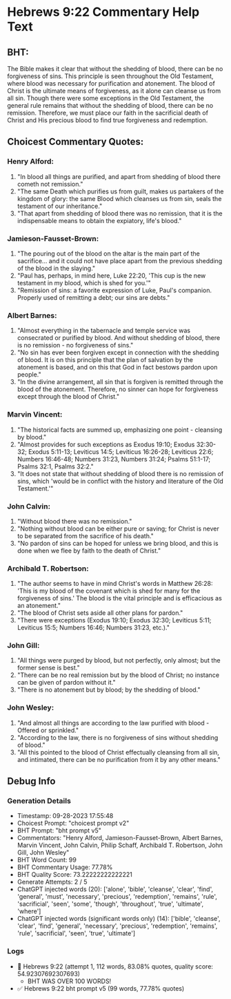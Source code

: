 # Hebrews 9:22 Commentary Help Text

## BHT:
The Bible makes it clear that without the shedding of blood, there can be no forgiveness of sins. This principle is seen throughout the Old Testament, where blood was necessary for purification and atonement. The blood of Christ is the ultimate means of forgiveness, as it alone can cleanse us from all sin. Though there were some exceptions in the Old Testament, the general rule remains that without the shedding of blood, there can be no remission. Therefore, we must place our faith in the sacrificial death of Christ and His precious blood to find true forgiveness and redemption.

## Choicest Commentary Quotes:
### Henry Alford:
1. "In blood all things are purified, and apart from shedding of blood there cometh not remission." 
2. "The same Death which purifies us from guilt, makes us partakers of the kingdom of glory: the same Blood which cleanses us from sin, seals the testament of our inheritance."
3. "That apart from shedding of blood there was no remission, that it is the indispensable means to obtain the expiatory, life's blood."

### Jamieson-Fausset-Brown:
1. "The pouring out of the blood on the altar is the main part of the sacrifice… and it could not have place apart from the previous shedding of the blood in the slaying." 
2. "Paul has, perhaps, in mind here, Luke 22:20, 'This cup is the new testament in my blood, which is shed for you.'"
3. "Remission of sins: a favorite expression of Luke, Paul's companion. Properly used of remitting a debt; our sins are debts."

### Albert Barnes:
1. "Almost everything in the tabernacle and temple service was consecrated or purified by blood. And without shedding of blood, there is no remission - no forgiveness of sins."
2. "No sin has ever been forgiven except in connection with the shedding of blood. It is on this principle that the plan of salvation by the atonement is based, and on this that God in fact bestows pardon upon people."
3. "In the divine arrangement, all sin that is forgiven is remitted through the blood of the atonement. Therefore, no sinner can hope for forgiveness except through the blood of Christ."

### Marvin Vincent:
1. "The historical facts are summed up, emphasizing one point - cleansing by blood."
2. "Almost provides for such exceptions as Exodus 19:10; Exodus 32:30-32; Exodus 5:11-13; Leviticus 14:5; Leviticus 16:26-28; Leviticus 22:6; Numbers 16:46-48; Numbers 31:23, Numbers 31:24; Psalms 51:1-17; Psalms 32:1, Psalms 32:2."
3. "It does not state that without shedding of blood there is no remission of sins, which 'would be in conflict with the history and literature of the Old Testament.'"

### John Calvin:
1. "Without blood there was no remission."
2. "Nothing without blood can be either pure or saving; for Christ is never to be separated from the sacrifice of his death."
3. "No pardon of sins can be hoped for unless we bring blood, and this is done when we flee by faith to the death of Christ."

### Archibald T. Robertson:
1. "The author seems to have in mind Christ's words in Matthew 26:28: 'This is my blood of the covenant which is shed for many for the forgiveness of sins.' The blood is the vital principle and is efficacious as an atonement."
2. "The blood of Christ sets aside all other plans for pardon."
3. "There were exceptions (Exodus 19:10; Exodus 32:30; Leviticus 5:11; Leviticus 15:5; Numbers 16:46; Numbers 31:23, etc.)."

### John Gill:
1. "All things were purged by blood, but not perfectly, only almost; but the former sense is best."
2. "There can be no real remission but by the blood of Christ; no instance can be given of pardon without it."
3. "There is no atonement but by blood; by the shedding of blood."

### John Wesley:
1. "And almost all things are according to the law purified with blood - Offered or sprinkled."
2. "According to the law, there is no forgiveness of sins without shedding of blood."
3. "All this pointed to the blood of Christ effectually cleansing from all sin, and intimated, there can be no purification from it by any other means."


## Debug Info
### Generation Details
- Timestamp: 09-28-2023 17:55:48
- Choicest Prompt: "choicest prompt v2"
- BHT Prompt: "bht prompt v5"
- Commentators: "Henry Alford, Jamieson-Fausset-Brown, Albert Barnes, Marvin Vincent, John Calvin, Philip Schaff, Archibald T. Robertson, John Gill, John Wesley"
- BHT Word Count: 99
- BHT Commentary Usage: 77.78%
- BHT Quality Score: 73.22222222222221
- Generate Attempts: 2 / 5
- ChatGPT injected words (20):
	['alone', 'bible', 'cleanse', 'clear', 'find', 'general', 'must', 'necessary', 'precious', 'redemption', 'remains', 'rule', 'sacrificial', 'seen', 'some', 'though', 'throughout', 'true', 'ultimate', 'where']
- ChatGPT injected words (significant words only) (14):
	['bible', 'cleanse', 'clear', 'find', 'general', 'necessary', 'precious', 'redemption', 'remains', 'rule', 'sacrificial', 'seen', 'true', 'ultimate']

### Logs
- 🔄 Hebrews 9:22 (attempt 1, 112 words, 83.08% quotes, quality score: 54.92307692307693) 
	- BHT WAS OVER 100 WORDS!
- ✅ Hebrews 9:22 bht prompt v5 (99 words, 77.78% quotes)